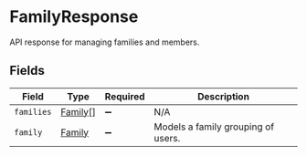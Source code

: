 # FamilyResponse

API response for managing families and members.


## Fields

| Field                                     | Type                                      | Required                                  | Description                               |
| ----------------------------------------- | ----------------------------------------- | ----------------------------------------- | ----------------------------------------- |
| `families`                                | [Family](../../models/shared/family.md)[] | :heavy_minus_sign:                        | N/A                                       |
| `family`                                  | [Family](../../models/shared/family.md)   | :heavy_minus_sign:                        | Models a family grouping of users.        |